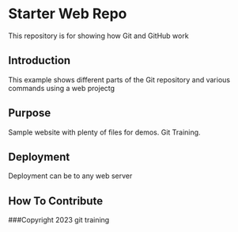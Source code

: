 # Starter Web Repo

This repository is for showing how Git and GitHub work

## Introduction
This example shows different parts of the Git repository and various commands using a web projectg

## Purpose

Sample website with plenty of files for demos. Git Training.

## Deployment

Deployment can be to any web server

## How To Contribute
###Copyright
2023 git training